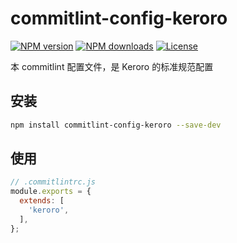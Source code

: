 # commitlint-config-keroro

[![NPM version](https://img.shields.io/npm/v/commitlint-config-keroro.svg?style=flat)](https://npmjs.org/package/commitlint-config-keroro)
[![NPM downloads](https://img.shields.io/npm/dm/commitlint-config-keroro.svg?style=flat)](https://npmjs.org/package/commitlint-config-keroro)
[![License](https://img.shields.io/github/license/maxming2333/lint.svg?style=flat)](https://github.com/maxming2333/lint/blob/main/LICENSE)

本 commitlint 配置文件，是 Keroro 的标准规范配置

## 安装

```bash
npm install commitlint-config-keroro --save-dev
```

## 使用

```js
// .commitlintrc.js
module.exports = {
  extends: [
    'keroro',
  ],
};
```
